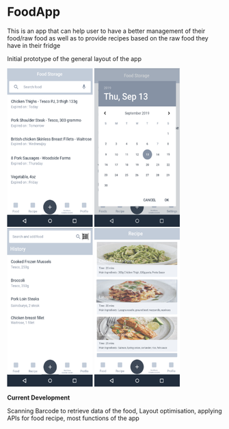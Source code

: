 # FoodApp

This is an app that can help user to have a better management of their food/raw food as well as to provide recipes based on the raw food they have in their fridge

Initial prototype of the general layout of the app

<img src="https://github.com/willlam98/FoodApp/blob/master/FoodAppPrototypeImages/FoodStorage.png" height="370" width="200">      <img src="https://github.com/willlam98/FoodApp/blob/master/FoodAppPrototypeImages/ChooseDate.png" height="370" width="200">     <img src="https://github.com/willlam98/FoodApp/blob/master/FoodAppPrototypeImages/ScanBarcode.png" height="370" width="200">      <img src="https://github.com/willlam98/FoodApp/blob/master/FoodAppPrototypeImages/Recipe.png" height="370" width="200">


****************************************************Current Development****************************************************

Scanning Barcode to retrieve data of the food, Layout optimisation, applying APIs for food recipe, most functions of the app


